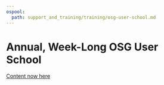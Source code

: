 ```yaml
---
ospool:
  path: support_and_training/training/osg-user-school.md
---
```


Annual, Week-Long OSG User School 
====================================

[Content now here](https://osg-htc.org/community/school.html)
